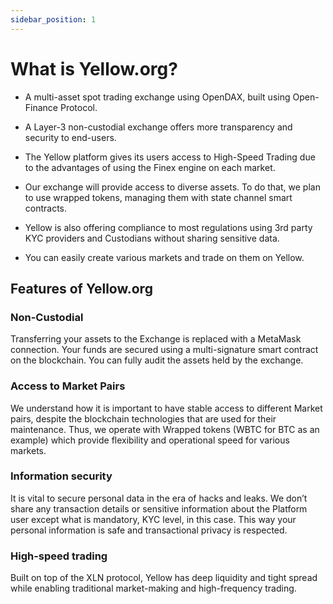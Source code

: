 ```yaml
---
sidebar_position: 1
---
```


# What is Yellow.org?

- A multi-asset spot trading exchange using OpenDAX, built using Open-Finance Protocol.

- A Layer-3 non-custodial exchange offers more transparency and security to end-users.

- The Yellow platform gives its users access to High-Speed Trading due to the advantages of using the Finex engine on each market.

- Our exchange will provide access to diverse assets. To do that, we plan to use wrapped tokens, managing them with state channel smart contracts.

- Yellow is also offering compliance to most regulations using 3rd party KYC providers and Custodians without sharing sensitive data.

- You can easily create various markets and trade on them on Yellow.

## Features of Yellow.org

### Non-Custodial

Transferring your assets to the Exchange is replaced with a MetaMask connection. Your funds are secured using a multi-signature smart contract on the blockchain. You can fully audit the assets held by the exchange. 

### Access to Market Pairs

We understand how it is important to have stable access to different Market pairs, despite the blockchain technologies that are used for their maintenance. Thus, we operate with Wrapped tokens (WBTC for BTC as an example) which provide flexibility and operational speed for various markets.

### Information security

It is vital to secure personal data in the era of hacks and leaks. We don’t share any transaction details or sensitive information about the Platform user except what is mandatory, KYC level, in this case. This way your personal information is safe and transactional privacy is respected.

### High-speed trading

Built on top of the XLN protocol, Yellow has deep liquidity and tight spread while enabling traditional market-making and high-frequency trading.
